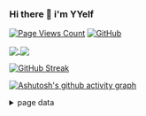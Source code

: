 ### Hi there 👋 i'm YYelf

<!--
**YYelf/YYelf** is a ✨ _special_ ✨ repository because its `README.md` (this file) appears on your GitHub profile.

Here are some ideas to get you started:

- 🔭 I’m currently working on ...
- 🌱 I’m currently learning ...
- 👯 I’m looking to collaborate on ...
- 🤔 I’m looking for help with ...
- 💬 Ask me about ...
- 📫 How to reach me: ...
- 😄 Pronouns: ...
- ⚡ Fun fact: ...
-->

[![Page Views Count](https://badges.toozhao.com/badges/01HSD33C2JQN3ZES6EV3XZ5TGQ/green.svg)](https://badges.toozhao.com/stats/01HSD33C2JQN3ZES6EV3XZ5TGQ "Get your own page views count badge on badges.toozhao.com")
[![GitHub](https://img.shields.io/badge/dynamic/json?url=https%3A%2F%2Fapi.swo.moe%2Fstats%2Fgithub%2Fyyelf&query=count&color=5a5f67&label=GitHub&labelColor=181717&logo=github&suffix=+follows&cacheSeconds=3600)](https://github.com/yyelf)


<a href="javascript:;">
   <img align="center" src="https://github-readme-stats.vercel.app/api?username=yyelf&show_icons=true&theme=vue">
</a>
<a href="javascript:;">
   <img align="center" src="https://github-readme-stats.vercel.app/api/top-langs/?username=yyelf&&layout=compact&theme=vue">
</a>

[![GitHub Streak](https://streak-stats.demolab.com?user=YYelf&theme=vue&date_format=%5BY.%5Dn.j&card_width=520&border=E4E2E2&stroke=E4E2E2)](https://git.io/streak-stats)

[![Ashutosh's github activity graph](https://github-readme-activity-graph.vercel.app/graph?username=yyelf&theme=vue&bg_color=transparent&point=33a06f&area=true&hide_border=true)](https://github.com/ashutosh00710/github-readme-activity-graph)


<details>

<summary>page data</summary

![yyelf](https://moe-counter.glitch.me/get/@yyelf?theme=asoul)

<a href="https://info.flagcounter.com/VmR0">
   <img src="https://s11.flagcounter.com/count2/VmR0/bg_FFFFFF/txt_000000/border_CCCCCC/columns_2/maxflags_10/viewers_0/labels_0/pageviews_0/flags_0/percent_0/" alt="Flag Counter" border="0">
</a>

</details>





